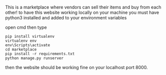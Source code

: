 This is a marketplace where vendors can sell their items and buy from each other!
to have this website working locally on your machine you must have python3 installed and added to your environment variables

open cmd then type
	
	pip install virtualenv
	virtualenv env
	env\Scripts\activate
	cd marketplace
	pip install -r requirements.txt
	python manage.py runserver

then the website should be working fine on your localhost port 8000.